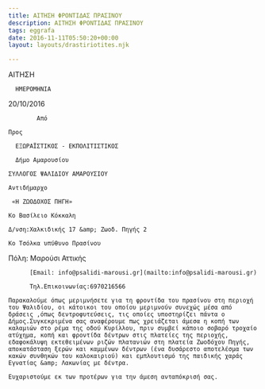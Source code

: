 ```yaml
---
title: ΑΙΤΗΣΗ ΦΡΟΝΤΙΔΑΣ ΠΡΑΣΙΝΟΥ
description: ΑΙΤΗΣΗ ΦΡΟΝΤΙΔΑΣ ΠΡΑΣΙΝΟΥ
tags: eggrafa
date: 2016-11-11T05:50:20+00:00
layout: layouts/drastiriotites.njk

---
```


<!-- excerpt -->

ΑΙΤΗΣΗ

      ΗΜΕΡΟΜΗΝΙΑ

20/10/2016

            Από

    Προς

      ΕΞΩΡΑΪΣΤΙΚΟΣ - ΕΚΠΟΛΙΤΙΣΤΙΚΟΣ

      Δήμο Αμαρουσίου

    ΣΥΛΛΟΓΟΣ ΨΑΛΙΔΙΟΥ ΑΜΑΡΟΥΣΙΟΥ

    Αντιδήμαρχο

     «Η ΖΩΟΔΟΧΟΣ ΠΗΓΗ»

    Κο Βασίλειο Κόκκαλη

    Δ/νση:Χαλκιδικής 17 &amp; Ζωοδ. Πηγής 2

    Κο Τσόλκα υπύθυνο Πρασίνου

Πόλη: Μαρούσι Αττικής

          [Email: info@psalidi-marousi.gr](mailto:info@psalidi-marousi.gr)

          Τηλ.Επικοινωνίας:6970216566

    Παρακαλούμε όπως μεριμνήσετε για τη φροντίδα του πρασίνου στη περιοχή του Ψαλιδίου, οι κάτοικοι του οποίου μεριμνούν συνεχώς μέσα από δράσεις ,όπως δεντροφυτεύσεις, τις οποίες υποστηρίζει πάντα ο Δήμος.Συγκεκριμένα σας αναφέρουμε πως χρειάζεται άμεσα η κοπή των καλαμιών στο ρέμα της οδού Κυρίλλου, πριν συμβεί κάποιο σοβαρό τροχαίο ατύχημα, κοπή και φροντίδα δέντρων στις πλατείες της περιοχής, εδαφοκάλυψη εκτεθειμένων ριζών πλατανιών στη πλατεία Ζωοδόχου Πηγής, αποκατάσταση ξερών και καμμένων δέντρων (ένα δυσάρεστο αποτελέσμα των κακών συνθηκών του καλοκαιριού) και εμπλουτισμό της παιδικής χαράς Εγνατίας &amp; Λακωνίας με δέντρα.

    Ευχαριστούμε εκ των προτέρων για την άμεση ανταπόκρισή σας.
